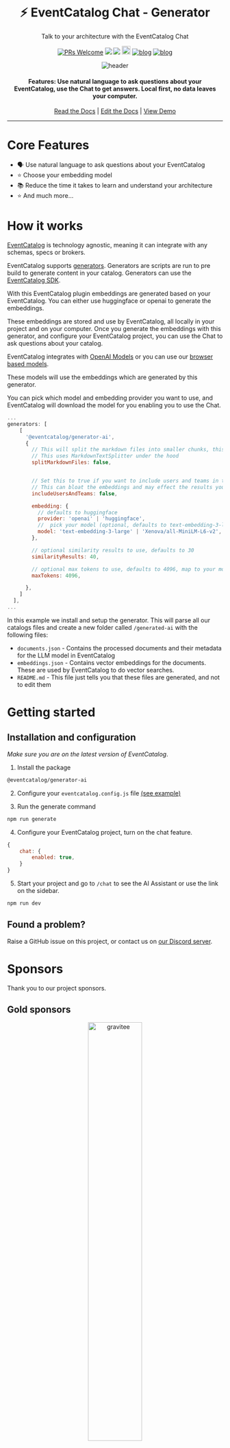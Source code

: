 <div align="center">

<h1>⚡️ EventCatalog Chat - Generator </h1>
<p>Talk to your architecture with the EventCatalog Chat</p>

[![PRs Welcome][prs-badge]][prs]
<img src="https://img.shields.io/github/actions/workflow/status/event-catalog/generator-eventbridge/verify-build.yml"/>
[![](https://dcbadge.limes.pink/api/server/https://discord.gg/3rjaZMmrAm?style=flat)](https://discord.gg/3rjaZMmrAm) [<img src="https://img.shields.io/badge/LinkedIn-0077B5?style=for-the-badge&logo=linkedin&logoColor=white" height="20px" />](https://www.linkedin.com/in/david-boyne/) [![blog](https://img.shields.io/badge/blog-EDA--Visuals-brightgreen)](https://eda-visuals.boyney.io/?utm_source=event-catalog-gihub) [![blog](https://img.shields.io/badge/license-Dual--License-brightgreen)](https://github.com/event-catalog/generator-eventbridge/blob/main/LICENSE.md)

<img alt="header" src="https://github.com/event-catalog/generators/blob/main/images/ai.png?raw=true" />

<h4>Features: Use natural language to ask questions about your EventCatalog, use the Chat to get answers. Local first, no data leaves your computer. </h4>

[Read the Docs](https://eventcatalog.dev/) | [Edit the Docs](https://github.com/event-catalog/docs) | [View Demo](https://demo.eventcatalog.dev/docs)

</div>

<hr/>

# Core Features

- 🗣️ Use natural language to ask questions about your EventCatalog
- ⭐ Choose your embedding model
- 📚 Reduce the time it takes to learn and understand your architecture
- ⭐ And much more...

# How it works

[EventCatalog](https://www.eventcatalog.dev/) is technology agnostic, meaning it can integrate with any schemas, specs or brokers.

EventCatalog supports [generators](https://www.eventcatalog.dev/docs/development/plugins/generators).
Generators are scripts are run to pre build to generate content in your catalog. Generators can use the [EventCatalog SDK](https://www.eventcatalog.dev/docs/sdk).

With this EventCatalog plugin embeddings are generated based on your EventCatalog. You can either use huggingface or openai to generate the embeddings.

These embeddings are stored and use by EventCatalog, all locally in your project and on your computer. Once you generate the embeddings with this generator, and configure your EventCatalog project, you can use the Chat to ask questions about your catalog.

EventCatalog integrates with [OpenAI Models](https://www.eventcatalog.dev/docs/development/guides/eventcatlaog-chat/using-openai-models) or you can use our [browser based models](https://www.eventcatalog.dev/docs/development/guides/eventcatlaog-chat/using-browser-models).

These models will use the embeddings which are generated by this generator.

You can pick which model and embedding provider you want to use, and EventCatalog will download the model for you enabling you to use the Chat.

```js
...
generators: [
    [
      '@eventcatalog/generator-ai',
      {
        // This will split the markdown files into smaller chunks, this is optional and defaults to false
        // This uses MarkdownTextSplitter under the hood
        splitMarkdownFiles: false,


        // Set this to true if you want to include users and teams in the embeddings for your AI Assistant
        // This can bloat the embeddings and may effect the results you get back, false by default
        includeUsersAndTeams: false,

        embedding: {
          // defaults to huggingface
          provider: 'openai' | 'huggingface',
          //  pick your model (optional, defaults to text-embedding-3-large for openai and all-MiniLM-L6-v2 for huggingface)
          model: 'text-embedding-3-large' | 'Xenova/all-MiniLM-L6-v2',
        },

        // optional similarity results to use, defaults to 30
        similarityResults: 40,

        // optional max tokens to use, defaults to 4096, map to your model
        maxTokens: 4096,

      },
    ]
  ],
...
```

In this example we install and setup the generator. This will parse all our catalogs files and create a new folder called `/generated-ai` with the following files:

- `documents.json` - Contains the processed documents and their metadata for the LLM model in EventCatalog
- `embeddings.json` - Contains vector embeddings for the documents. These are used by EventCatalog to do vector searches.
- `README.md` - This file just tells you that these files are generated, and not to edit them

# Getting started

## Installation and configuration

_Make sure you are on the latest version of EventCatalog_.

1. Install the package

```sh
@eventcatalog/generator-ai
```

2. Configure your `eventcatalog.config.js` file [(see example)](https://github.com/event-catalog/eventcatalog-ai-example/blob/main/eventcatalog.config.js)

3. Run the generate command

```sh
npm run generate
```

4. Configure your EventCatalog project, turn on the chat feature.

```js
{
    chat: {
        enabled: true,
    }
}
```

5. Start your project and go to `/chat` to see the AI Assistant or use the link on the sidebar.

```sh
npm run dev
```

## Found a problem?

Raise a GitHub issue on this project, or contact us on [our Discord server](https://discord.gg/3rjaZMmrAm).

# Sponsors

Thank you to our project sponsors.

## Gold sponsors

<div align="center">
  <img alt="gravitee" src="../../images/sponsors/gravitee-logo-black.svg" width="50%" />
  <p style="margin: 0; padding: 0;">Manage, secure, and govern every API in your organization</p>
  <a href="https://gravitee.io?utm_source=eventcatalog&utm_medium=web&utm_campaign=sponsorship" target="_blank" >Learn more</a>
</div>

<hr />

<div align="center">
  <img alt="oso" src="../../images/sponsors/oso-logo-green.png" width="40%" />
  <p style="margin: 0; padding: 0;">Delivering Apache Kafka professional services to your business</p>
  <a href="https://oso.sh/?utm_source=eventcatalog&utm_medium=web&utm_campaign=sponsorship" target="_blank" >Learn more</a>
</div>

<hr />

_Sponsors help make EventCatalog sustainable, want to help the project? Get in touch! Or [visit our sponsor page](https://www.eventcatalog.dev/support)._

# Enterprise support

Interested in collaborating with us? Our offerings include dedicated support, priority assistance, feature development, custom integrations, and more.

Find more details on our [services page](https://eventcatalog.dev/services).

# Contributing

If you have any questions, features or issues please raise any issue or pull requests you like. We will try my best to get back to you.

You can find the [contributing guidelines here](https://eventcatalog.dev/docs/contributing/overview).

## Running the project locally

1. Clone the repo
1. Install required dependencies `pnpm i`
1. Run tests `pnpm run tests`

[license-badge]: https://img.shields.io/github/license/event-catalog/eventcatalog.svg?color=yellow
[license]: https://github.com/event-catalog/eventcatalog/blob/main/LICENSE
[prs-badge]: https://img.shields.io/badge/PRs-welcome-brightgreen.svg?style=flat-square
[prs]: http://makeapullrequest.com
[github-watch-badge]: https://img.shields.io/github/watchers/event-catalog/eventcatalog.svg?style=social
[github-watch]: https://github.com/event-catalog/eventcatalog/watchers
[github-star-badge]: https://img.shields.io/github/stars/event-catalog/eventcatalog.svg?style=social
[github-star]: https://github.com/event-catalog/eventcatalog/stargazers

# Commercial Use

This project is governed by a [dual-license](./LICENSE.md). To ensure the sustainability of the project, you can freely make use of this software if your projects are Open Source. Otherwise for proprietary systems you must obtain a [commercial license](./LICENSE-COMMERCIAL.md).

If you would like to obtain a Commercial License, you can purchase a license at https://eventcatalog.cloud or email us at `hello@eventcatalog.dev`
